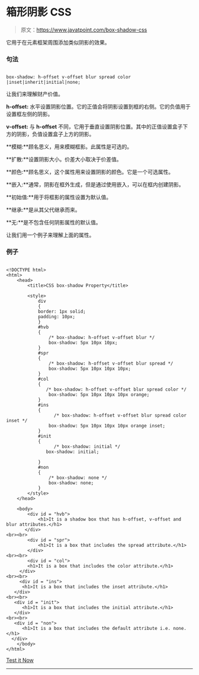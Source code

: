 # 箱形阴影 CSS

> 原文：<https://www.javatpoint.com/box-shadow-css>

它用于在元素框架周围添加类似阴影的效果。

### 句法

```

box-shadow: h-offset v-offset blur spread color |inset|inherit|initial|none;

```

让我们来理解财产价值。

**h-offset:** 水平设置阴影位置。它的正值会将阴影设置到框的右侧。它的负值用于设置框左侧的阴影。

**v-offset:** 与 **h-offset** 不同，它用于垂直设置阴影位置。其中的正值设置盒子下方的阴影，负值设置盒子上方的阴影。

**模糊:**顾名思义，用来模糊框影。此属性是可选的。

**扩散:**设置阴影大小。价差大小取决于价差值。

**颜色:**顾名思义，这个属性用来设置阴影的颜色。它是一个可选属性。

**嵌入:**通常，阴影在框外生成，但是通过使用嵌入，可以在框内创建阴影。

**初始值:**用于将框影的属性设置为默认值。

**继承:**是从其父代继承而来。

**无:**是不包含任何阴影属性的默认值。

让我们用一个例子来理解上面的属性。

### 例子

```

<!DOCTYPE html> 
<html> 
    <head> 
        <title>CSS box-shadow Property</title> 

        <style> 
            div
            {
            border: 1px solid; 
            padding: 10px; 
            }
            #hvb 
            { 
                /* box-shadow: h-offset v-offset blur */ 
                box-shadow: 5px 10px 10px; 
            } 
            #spr
            {
                /* box-shadow: h-offset v-offset blur spread */
                box-shadow: 5px 10px 10px 10px; 
            }
            #col
            {
               /* box-shadow: h-offset v-offset blur spread color */ 
                box-shadow: 5px 10px 10px 10px orange; 
            }
            #ins
            {
                  /* box-shadow: h-offset v-offset blur spread color inset */ 
                box-shadow: 5px 10px 10px 10px orange inset; 
            }
            #init
            {
                  /* box-shadow: initial */ 
               box-shadow: initial;

            }
            #non
            {              
                /* box-shadow: none */ 
                box-shadow: none;
            }
        </style> 
    </head> 

    <body> 
        <div id = "hvb"> 
            <h1>It is a shadow box that has h-offset, v-offset and blur attributes.</h1> 
       </div>
<br><br> 
        <div id = "spr"> 
            <h1>It is a box that includes the spread attribute.</h1>
        </div> 
<br><br> 
        <div id = "col"> 
        <h1>It is a box that includes the color attribute.</h1>
     </div> 
<br><br> 
     <div id = "ins"> 
      <h1>It is a box that includes the inset attribute.</h1>
   </div> 
<br><br> 
   <div id = "init"> 
      <h1>It is a box that includes the initial attribute.</h1>
   </div> 
<br><br>
   <div id = "non"> 
      <h1>It is a box that includes the default attribute i.e. none.</h1>
  </div> 
    </body> 
</html>

```

[Test it Now](https://www.javatpoint.com/oprweb/test.jsp?filename=BoxshadowCSS)

* * *